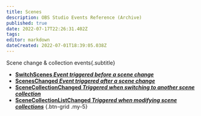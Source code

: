 ```yaml
---
title: Scenes
description: OBS Studio Events Reference (Archive)
published: true
date: 2022-07-17T22:26:31.402Z
tags: 
editor: markdown
dateCreated: 2022-07-01T18:39:05.038Z
---
```

Scene change & collection events{.subtitle}
* [**SwitchScenes *Event triggered **before** a scene change***](/en/Broadcasters/OBS/Archive/Events/Scenes/SwitchScenes)
* [**ScenesChanged *Event triggered **after** a scene change***](/en/Broadcasters/OBS/Archive/Events/Scenes/ScenesChanged)
* [**SceneCollectionChanged *Triggered when switching to another scene collection***](/en/Broadcasters/OBS/Archive/Events/Scenes/SceneCollectionChanged)
* [**SceneCollectionListChanged *Triggered when modifying scene collections***](/en/Broadcasters/OBS/Archive/Events/Scenes/SceneCollectionListChanged)
{.btn-grid .my-5}